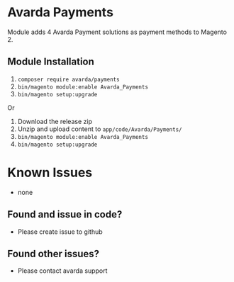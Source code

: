 # Avarda Payments

Module adds 4 Avarda Payment solutions as payment methods to Magento 2. 

## Module Installation

1. `composer require avarda/payments`  
2. `bin/magento module:enable Avarda_Payments`  
3. `bin/magento setup:upgrade`

Or 

1. Download the release zip
2. Unzip and upload content to `app/code/Avarda/Payments/`
3. `bin/magento module:enable Avarda_Payments`
4. `bin/magento setup:upgrade`

# Known Issues
- none

## Found and issue in code?
- Please create issue to github

## Found other issues?
- Please contact avarda support
